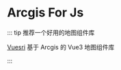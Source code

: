 # Arcgis For Js

::: tip 推荐一个好用的地图组件库

[Vuesri](https://www.npmjs.com/package/@vuesri/core) 基于 Arcgis 的 Vue3 地图组件库

:::
